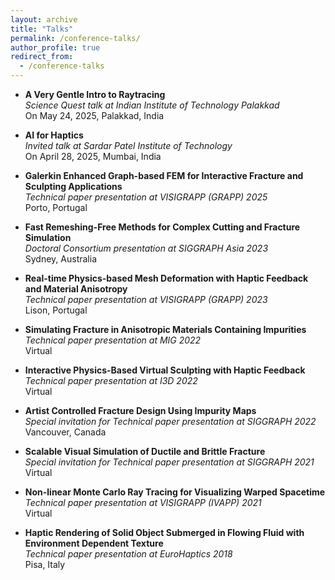 ```yaml
---
layout: archive
title: "Talks"
permalink: /conference-talks/
author_profile: true
redirect_from:
  - /conference-talks
---
```

- **A Very Gentle Intro to Raytracing**\
  *Science Quest talk at Indian Institute of Technology Palakkad*\
  On May 24, 2025, Palakkad, India<br>
  
- **AI for Haptics**\
  *Invited talk at Sardar Patel Institute of Technology*\
  On April 28, 2025, Mumbai, India<br>

- **Galerkin Enhanced Graph-based FEM for Interactive Fracture and Sculpting Applications**\
  *Technical paper presentation at VISIGRAPP (GRAPP) 2025*\
  Porto, Portugal<br>

- **Fast Remeshing-Free Methods for Complex Cutting and Fracture Simulation**\
  *Doctoral Consortium presentation at SIGGRAPH Asia 2023*\
  Sydney, Australia<br>

- **Real-time Physics-based Mesh Deformation with Haptic Feedback and Material Anisotropy**\
  *Technical paper presentation at VISIGRAPP (GRAPP) 2023*\
  Lison, Portugal<br>

- **Simulating Fracture in Anisotropic Materials Containing Impurities**\
  *Technical paper presentation at MIG 2022*\
  Virtual<br>

- **Interactive Physics-Based Virtual Sculpting with Haptic Feedback**\
  *Technical paper presentation at I3D 2022*\
  Virtual<br>

- **Artist Controlled Fracture Design Using Impurity Maps**\
  *Special invitation for Technical paper presentation at SIGGRAPH 2022*\
  Vancouver, Canada<br> 

- **Scalable Visual Simulation of Ductile and Brittle Fracture**\
  *Special invitation for Technical paper presentation at SIGGRAPH 2021*\
  Virtual<br> 

- **Non-linear Monte Carlo Ray Tracing for Visualizing Warped Spacetime**\
  *Technical paper presentation at VISIGRAPP (IVAPP) 2021*\
  Virtual<br>

- **Haptic Rendering of Solid Object Submerged in Flowing Fluid with Environment Dependent Texture**\
  *Technical paper presentation at EuroHaptics 2018*\
  Pisa, Italy

<!-- Reviewer: NCC 2025, SN Computer Science, ICVGIP 2025 -->
